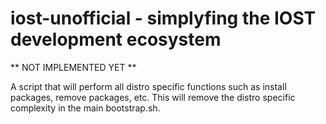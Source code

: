   # iost-unofficial - simplyfing the IOST development ecosystem

  ** NOT IMPLEMENTED YET **

  A script that will perform all distro specific functions such as install
  packages, remove packages, etc.  This will remove the distro specific 
  complexity in the main bootstrap.sh.

